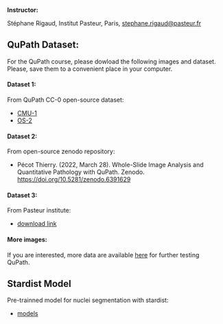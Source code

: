 **Instructor:**

Stéphane Rigaud, Institut Pasteur, Paris, stephane.rigaud@pasteur.fr


## QuPath Dataset:

For the QuPath course, please dowload the following images and dataset. Please, save them to a convenient place in your computer.

#### Dataset 1: 
From QuPath CC-0 open-source dataset:
- [CMU-1](https://openslide.cs.cmu.edu/download/openslide-testdata/Aperio/CMU-1.svs)
- [OS-2](https://openslide.cs.cmu.edu/download/openslide-testdata/Hamamatsu/CMU-2.ndpi)

#### Dataset 2:
From open-source zenodo repository:
- Pécot Thierry. (2022, March 28). Whole-Slide Image Analysis and Quantitative Pathology with QuPath. Zenodo. https://doi.org/10.5281/zenodo.6391629

#### Dataset 3:
From Pasteur institute:
- [download link](https://drive.google.com/file/d/1FjYFGHzERxzcHtZBQWci0DtEhZ4vnT1Y/view?usp=drive_link)

#### More images: 
If you are interested, more data are available [here](https://qupath.readthedocs.io/en/0.5/docs/intro/acknowledgements.html) for further testing QuPath.


## Stardist Model

Pre-trainned model for nuclei segmentation with stardist:
- [models](https://github.com/qupath/models)